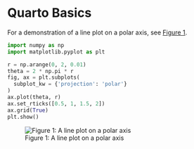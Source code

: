 Quarto Basics
================

For a demonstration of a line plot on a polar axis, see
[Figure 1](#fig-polar).

``` python
import numpy as np
import matplotlib.pyplot as plt

r = np.arange(0, 2, 0.01)
theta = 2 * np.pi * r
fig, ax = plt.subplots(
  subplot_kw = {'projection': 'polar'} 
)
ax.plot(theta, r)
ax.set_rticks([0.5, 1, 1.5, 2])
ax.grid(True)
plt.show()
```

<figure>
<img src="hello_files/figure-commonmark/fig-polar-output-1.png"
id="fig-polar" alt="Figure 1: A line plot on a polar axis" />
<figcaption aria-hidden="true">Figure 1: A line plot on a polar
axis</figcaption>
</figure>
